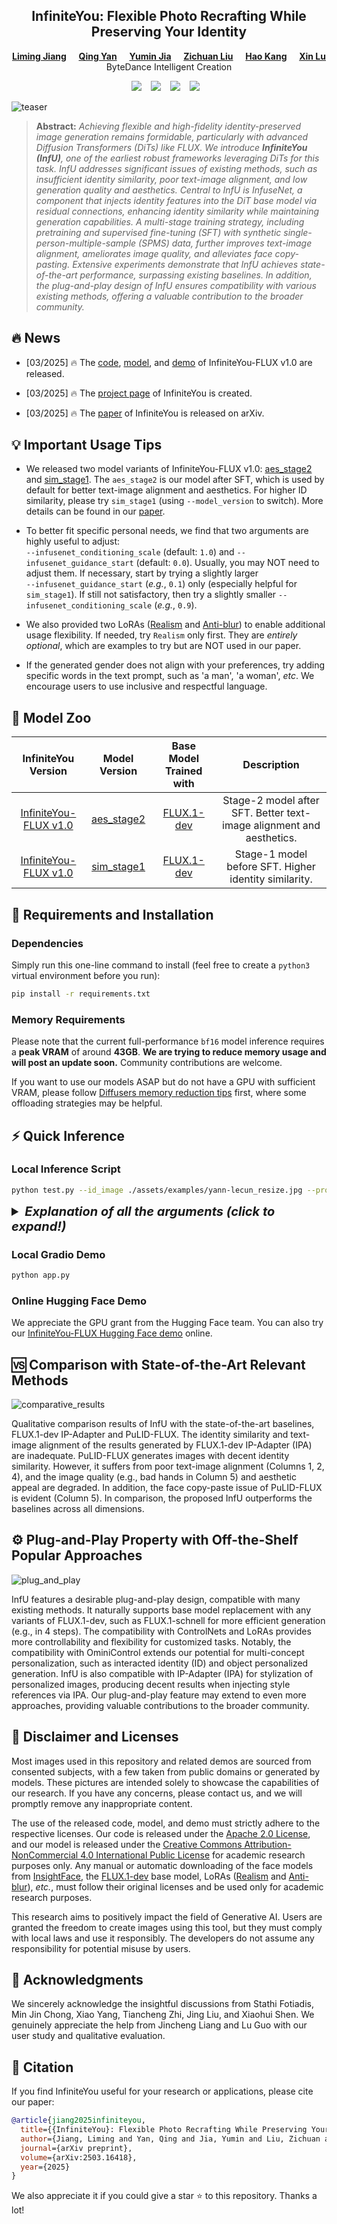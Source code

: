 <div align="center">

## InfiniteYou: Flexible Photo Recrafting While Preserving Your Identity

[**Liming Jiang**](https://liming-jiang.com/)&nbsp;&nbsp;&nbsp;&nbsp;
[**Qing Yan**](https://scholar.google.com/citations?user=0TIYjPAAAAAJ)&nbsp;&nbsp;&nbsp;&nbsp;
[**Yumin Jia**](https://www.linkedin.com/in/yuminjia/)&nbsp;&nbsp;&nbsp;&nbsp;
[**Zichuan Liu**](https://scholar.google.com/citations?user=-H18WY8AAAAJ)&nbsp;&nbsp;&nbsp;&nbsp;
[**Hao Kang**](https://scholar.google.com/citations?user=VeTCSyEAAAAJ)&nbsp;&nbsp;&nbsp;&nbsp;
[**Xin Lu**](https://scholar.google.com/citations?user=mFC0wp8AAAAJ)<br />
ByteDance Intelligent Creation

<a href="https://bytedance.github.io/InfiniteYou"><img src="https://img.shields.io/static/v1?label=Project&message=Page&color=blue&logo=github-pages"></a> &ensp;
<a href="https://arxiv.org/abs/2503.16418"><img src="https://img.shields.io/static/v1?label=Arxiv&message=InfiniteYou&color=darkred&logo=arxiv"></a> &ensp;
<a href="https://arxiv.org/pdf/2503.16418"><img src="https://img.shields.io/static/v1?label=%F0%9F%93%96%20Paper&message=PDF&color=green"></a> &ensp;
<a href="https://huggingface.co/spaces/ByteDance/InfiniteYou-FLUX"><img src="https://img.shields.io/static/v1?label=%F0%9F%A4%97%20Hugging%20Face&message=Demo&color=orange"></a> &ensp;

</div>

![teaser](./assets/teaser.jpg)

> **Abstract:** *Achieving flexible and high-fidelity identity-preserved image generation remains formidable, particularly with advanced Diffusion Transformers (DiTs) like FLUX. We introduce **InfiniteYou (InfU)**, one of the earliest robust frameworks leveraging DiTs for this task. InfU addresses significant issues of existing methods, such as insufficient identity similarity, poor text-image alignment, and low generation quality and aesthetics. Central to InfU is InfuseNet, a component that injects identity features into the DiT base model via residual connections, enhancing identity similarity while maintaining generation capabilities. A multi-stage training strategy, including pretraining and supervised fine-tuning (SFT) with synthetic single-person-multiple-sample (SPMS) data, further improves text-image alignment, ameliorates image quality, and alleviates face copy-pasting. Extensive experiments demonstrate that InfU achieves state-of-the-art performance, surpassing existing baselines. In addition, the plug-and-play design of InfU ensures compatibility with various existing methods, offering a valuable contribution to the broader community.*


## 🔥 News

- [03/2025] 🔥 The [code](https://github.com/bytedance/InfiniteYou), [model](https://huggingface.co/ByteDance/InfiniteYou), and [demo](https://huggingface.co/spaces/ByteDance/InfiniteYou-FLUX) of InfiniteYou-FLUX v1.0 are released.

- [03/2025] 🔥 The [project page](https://bytedance.github.io/InfiniteYou) of InfiniteYou is created.

- [03/2025] 🔥 The [paper](https://arxiv.org/abs/2503.16418) of InfiniteYou is released on arXiv.


## 💡 Important Usage Tips

- We released two model variants of InfiniteYou-FLUX v1.0: [aes_stage2](https://huggingface.co/ByteDance/InfiniteYou/tree/main/infu_flux_v1.0/aes_stage2) and [sim_stage1](https://huggingface.co/ByteDance/InfiniteYou/tree/main/infu_flux_v1.0/sim_stage1). The `aes_stage2` is our model after SFT, which is used by default for better text-image alignment and aesthetics. For higher ID similarity, please try `sim_stage1` (using `--model_version` to switch). More details can be found in our [paper](https://arxiv.org/abs/2503.16418).

- To better fit specific personal needs, we find that two arguments are highly useful to adjust: <br />`--infusenet_conditioning_scale` (default: `1.0`) and `--infusenet_guidance_start` (default: `0.0`). Usually, you may NOT need to adjust them. If necessary, start by trying a slightly larger <br />`--infusenet_guidance_start` (*e.g.*, `0.1`) only (especially helpful for `sim_stage1`). If still not satisfactory, then try a slightly smaller `--infusenet_conditioning_scale` (*e.g.*, `0.9`).

- We also provided two LoRAs ([Realism](https://civitai.com/models/631986?modelVersionId=706528) and [Anti-blur](https://civitai.com/models/675581/anti-blur-flux-lora)) to enable additional usage flexibility. If needed, try `Realism` only first.  They are *entirely optional*, which are examples to try but are NOT used in our paper.

- If the generated gender does not align with your preferences, try adding specific words in the text prompt, such as 'a man', 'a woman', *etc*. We encourage users to use inclusive and respectful language.


## :european_castle: Model Zoo

| InfiniteYou Version | Model Version | Base Model Trained with | Description |  
| :---: | :---: | :---: | :---: |
| [InfiniteYou-FLUX v1.0](https://huggingface.co/ByteDance/InfiniteYou) | [aes_stage2](https://huggingface.co/ByteDance/InfiniteYou/tree/main/infu_flux_v1.0/aes_stage2) | [FLUX.1-dev](https://huggingface.co/black-forest-labs/FLUX.1-dev) | Stage-2 model after SFT. Better text-image alignment and aesthetics. |
| [InfiniteYou-FLUX v1.0](https://huggingface.co/ByteDance/InfiniteYou) | [sim_stage1](https://huggingface.co/ByteDance/InfiniteYou/tree/main/infu_flux_v1.0/sim_stage1) | [FLUX.1-dev](https://huggingface.co/black-forest-labs/FLUX.1-dev) | Stage-1 model before SFT. Higher identity similarity. |


## 🔧 Requirements and Installation

### Dependencies

Simply run this one-line command to install (feel free to create a `python3` virtual environment before you run):

```bash
pip install -r requirements.txt
```

### Memory Requirements 

Please note that the current full-performance `bf16` model inference requires a **peak VRAM** of around **43GB**. **We are trying to reduce memory usage and will post an update soon.** Community contributions are welcome.

If you want to use our models ASAP but do not have a GPU with sufficient VRAM, please follow [Diffusers memory reduction tips](https://huggingface.co/docs/diffusers/en/optimization/memory) first, where some offloading strategies may be helpful.


## ⚡️ Quick Inference

### Local Inference Script

```bash
python test.py --id_image ./assets/examples/yann-lecun_resize.jpg --prompt "A man, portrait, cinematic" --out_results_dir ./results
```

<details>
<summary style='font-size:20px'><b><i>Explanation of all the arguments (click to expand!)</i></b></summary>

- Input and output:
  - `--id_image (str)`: The path to the input identity (ID) image. Default: `./assets/examples/yann-lecun_resize.jpg`.
  - `--prompt (str)`: The text prompt for image generation. Default: `A man, portrait, cinematic`.
  - `--out_results_dir (str)`: The path to the output directory to save the generated results. Default: `./results`.
  - `--control_image (str or None)`: The path to the control image \[*optional*\] to extract five facical keypoints to control the generation. Default: `None`.
  - `--base_model_path (str)`: The huggingface or local path to the base model. Default: `black-forest-labs/FLUX.1-dev`.
  - `--model_dir (str)`: The path to the InfiniteYou model directory. Default: `ByteDance/InfiniteYou`.
- Version control:
  - `--infu_flux_version (str)`: InfiniteYou-FLUX version: currently only `v1.0` is supported. Default: `v1.0`.
  - `--model_version (str)`: The model variant to use: `aes_stage2` | `sim_stage1`. Default: `aes_stage2`.
- General inference arguments:
  - `--cuda_device (int)`: The cuda device ID to use. Default: `0`.
  - `--seed (int)`: The seed for reproducibility (0 for random). Default: `0`.
  - `--guideance_scale (float)`: The guidance scale for the diffusion process. Default: `3.5`.
  - `--num_steps (int)`: The number of inference steps. Default: `30`.
- InfiniteYou-specific arguments:
  - `--infusenet_conditioning_scale (float)`: The scale for the InfuseNet conditioning. Default: `1.0`.
  - `--infusenet_guidance_start (float)`: The start point for the InfuseNet guidance injection. Default: `0.0`.
  - `--infusenet_guidance_end (float)`: The end point for the InfuseNet guidance injection. Default: `1.0`.
- Optional LoRAs:
  - `--enable_realism_lora (store_true)`: Whether to enable the Realism LoRA. Default: `False`.
  - `--enable_anti_blur_lora (store_true)`: Whether to enable the Anti-blur LoRA. Default: `False`.

</details>


### Local Gradio Demo

```bash
python app.py
```

### Online Hugging Face Demo

We appreciate the GPU grant from the Hugging Face team. 
You can also try our [InfiniteYou-FLUX Hugging Face demo](https://huggingface.co/spaces/ByteDance/InfiniteYou-FLUX) online.


## 🆚 Comparison with State-of-the-Art Relevant Methods

![comparative_results](./assets/comparative_results.jpg)

Qualitative comparison results of InfU with the state-of-the-art baselines, FLUX.1-dev IP-Adapter and PuLID-FLUX. The identity similarity and text-image alignment of the results generated by FLUX.1-dev IP-Adapter (IPA) are inadequate. PuLID-FLUX generates images with decent identity similarity. However, it suffers from poor text-image alignment (Columns 1, 2, 4), and the image quality (e.g., bad hands in Column 5) and aesthetic appeal are degraded. In addition, the face copy-paste issue of PuLID-FLUX is evident (Column 5). In comparison, the proposed InfU outperforms the baselines across all dimensions.


## ⚙️ Plug-and-Play Property with Off-the-Shelf Popular Approaches

![plug_and_play](./assets/plug_and_play.jpg)

InfU features a desirable plug-and-play design, compatible with many existing methods. It naturally supports base model replacement with any variants of FLUX.1-dev, such as FLUX.1-schnell for more efficient generation (e.g., in 4 steps). The compatibility with ControlNets and LoRAs provides more controllability and flexibility for customized tasks. Notably, the compatibility with OminiControl extends our potential for multi-concept personalization, such as interacted identity (ID) and object personalized generation. InfU is also compatible with IP-Adapter (IPA) for stylization of personalized images, producing decent results when injecting style references via IPA. Our plug-and-play feature may extend to even more approaches, providing valuable contributions to the broader community.


## 📜 Disclaimer and Licenses

Most images used in this repository and related demos are sourced from consented subjects, with a few taken from public domains or generated by models. These pictures are intended solely to showcase the capabilities of our research. If you have any concerns, please contact us, and we will promptly remove any inappropriate content.

The use of the released code, model, and demo must strictly adhere to the respective licenses. Our code is released under the [Apache 2.0 License](./LICENSE), and our model is released under the [Creative Commons Attribution-NonCommercial 4.0 International Public License](https://huggingface.co/ByteDance/InfiniteYou/blob/main/LICENSE) for academic research purposes only. Any manual or automatic downloading of the face models from [InsightFace](https://github.com/deepinsight/insightface), the [FLUX.1-dev](https://huggingface.co/black-forest-labs/FLUX.1-dev) base model, LoRAs ([Realism](https://civitai.com/models/631986?modelVersionId=706528) and [Anti-blur](https://civitai.com/models/675581/anti-blur-flux-lora)), *etc.*, must follow their original licenses and be used only for academic research purposes.

This research aims to positively impact the field of Generative AI. Users are granted the freedom to create images using this tool, but they must comply with local laws and use it responsibly. The developers do not assume any responsibility for potential misuse by users.


## 🤗 Acknowledgments

We sincerely acknowledge the insightful discussions from Stathi Fotiadis, Min Jin Chong, Xiao Yang, Tiancheng Zhi, Jing Liu, and Xiaohui Shen. We genuinely appreciate the help from Jincheng Liang and Lu Guo with our user study and qualitative evaluation.


## 📖 Citation

If you find InfiniteYou useful for your research or applications, please cite our paper:

```bibtex
@article{jiang2025infiniteyou,
  title={{InfiniteYou}: Flexible Photo Recrafting While Preserving Your Identity},
  author={Jiang, Liming and Yan, Qing and Jia, Yumin and Liu, Zichuan and Kang, Hao and Lu, Xin},
  journal={arXiv preprint},
  volume={arXiv:2503.16418},
  year={2025}
}
```

We also appreciate it if you could give a star :star: to this repository. Thanks a lot!
